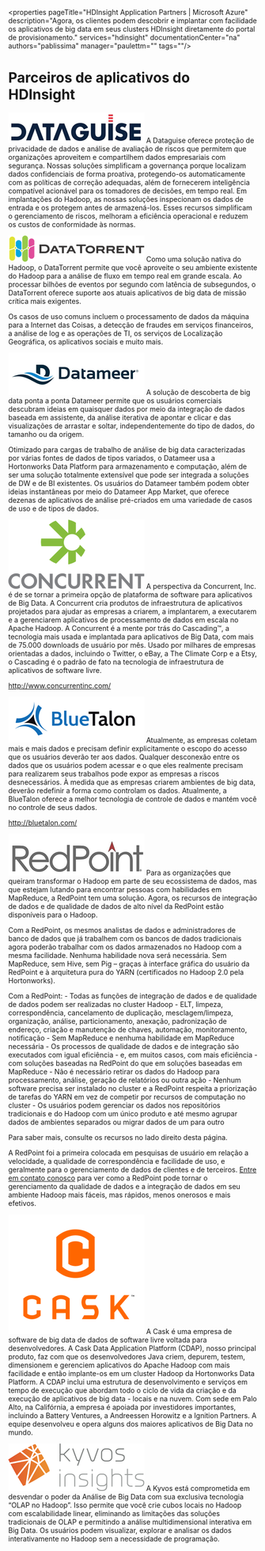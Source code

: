 <properties pageTitle="HDInsight Application Partners | Microsoft Azure" description="Agora, os clientes podem descobrir e implantar com facilidade os aplicativos de big data em seus clusters HDInsight diretamente do portal de provisionamento." services="hdinsight" documentationCenter="na" authors="pablissima" manager="paulettm="" tags=""/>
<tags 
	ms.service="hdinsight"
	ms.devlang="na"
	ms.topic="article"
	ms.tgt_pltfrm="na"
	ms.workload="na"
	ms.date="09/25/2015"
	ms.author="paulettm"/>
# Parceiros de aplicativos do HDInsight

![](media/hdinsight-application-partners/dataguise1.png) A Dataguise oferece proteção de privacidade de dados e análise de avaliação de riscos que permitem que organizações aproveitem e compartilhem dados empresariais com segurança. Nossas soluções simplificam a governança porque localizam dados confidenciais de forma proativa, protegendo-os automaticamente com as políticas de correção adequadas, além de fornecerem inteligência compatível acionável para os tomadores de decisões, em tempo real. Em implantações do Hadoop, as nossas soluções inspecionam os dados de entrada e os protegem antes de armazená-los. Esses recursos simplificam o gerenciamento de riscos, melhoram a eficiência operacional e reduzem os custos de conformidade às normas.

![](media/hdinsight-application-partners/datatorrent2.png) Como uma solução nativa do Hadoop, o DataTorrent permite que você aproveite o seu ambiente existente do Hadoop para a análise de fluxo em tempo real em grande escala. Ao processar bilhões de eventos por segundo com latência de subsegundos, o DataTorrent oferece suporte aos atuais aplicativos de big data de missão crítica mais exigentes.

Os casos de uso comuns incluem o processamento de dados da máquina para a Internet das Coisas, a detecção de fraudes em serviços financeiros, a análise de log e as operações de TI, os serviços de Localização Geográfica, os aplicativos sociais e muito mais.

![](media/hdinsight-application-partners/datameer3.png) A solução de descoberta de big data ponta a ponta Datameer permite que os usuários comerciais descubram ideias em quaisquer dados por meio da integração de dados baseada em assistente, da análise iterativa de apontar e clicar e das visualizações de arrastar e soltar, independentemente do tipo de dados, do tamanho ou da origem.

Otimizado para cargas de trabalho de análise de big data caracterizadas por várias fontes de dados de tipos variados, o Datameer usa a Hortonworks Data Platform para armazenamento e computação, além de ser uma solução totalmente extensível que pode ser integrada a soluções de DW e de BI existentes. Os usuários do Datameer também podem obter ideias instantâneas por meio do Datameer App Market, que oferece dezenas de aplicativos de análise pré-criados em uma variedade de casos de uso e de tipos de dados.

![](media/hdinsight-application-partners/concurrent4.png) A perspectiva da Concurrent, Inc. é de se tornar a primeira opção de plataforma de software para aplicativos de Big Data. A Concurrent cria produtos de infraestrutura de aplicativos projetados para ajudar as empresas a criarem, a implantarem, a executarem e a gerenciarem aplicativos de processamento de dados em escala no Apache Hadoop. A Concurrent é a mente por trás do Cascading™, a tecnologia mais usada e implantada para aplicativos de Big Data, com mais de 75.000 downloads de usuário por mês. Usado por milhares de empresas orientadas a dados, incluindo o Twitter, o eBay, a The Climate Corp e a Etsy, o Cascading é o padrão de fato na tecnologia de infraestrutura de aplicativos de software livre.

http://www.concurrentinc.com/

![](media/hdinsight-application-partners/bluetalon5.png) Atualmente, as empresas coletam mais e mais dados e precisam definir explicitamente o escopo do acesso que os usuários deverão ter aos dados. Qualquer desconexão entre os dados que os usuários podem acessar e o que eles realmente precisam para realizarem seus trabalhos pode expor as empresas a riscos desnecessários. À medida que as empresas criarem ambientes de big data, deverão redefinir a forma como controlam os dados. Atualmente, a BlueTalon oferece a melhor tecnologia de controle de dados e mantém você no controle de seus dados.

http://bluetalon.com/

![](media/hdinsight-application-partners/redpoint6.png) Para as organizações que queiram transformar o Hadoop em parte de seu ecossistema de dados, mas que estejam lutando para encontrar pessoas com habilidades em MapReduce, a RedPoint tem uma solução. Agora, os recursos de integração de dados e de qualidade de dados de alto nível da RedPoint estão disponíveis para o Hadoop.

Com a RedPoint, os mesmos analistas de dados e administradores de banco de dados que já trabalhem com os bancos de dados tradicionais agora poderão trabalhar com os dados armazenados no Hadoop com a mesma facilidade. Nenhuma habilidade nova será necessária. Sem MapReduce, sem Hive, sem Pig – graças à interface gráfica do usuário da RedPoint e à arquitetura pura do YARN (certificados no Hadoop 2.0 pela Hortonworks).

Com a RedPoint: - Todas as funções de integração de dados e de qualidade de dados podem ser realizadas no cluster Hadoop - ELT, limpeza, correspondência, cancelamento de duplicação, mesclagem/limpeza, organização, análise, particionamento, anexação, padronização de endereço, criação e manutenção de chaves, automação, monitoramento, notificação - Sem MapReduce e nenhuma habilidade em MapReduce necessária - Os processos de qualidade de dados e de integração são executados com igual eficiência - e, em muitos casos, com mais eficiência - com soluções baseadas na RedPoint do que em soluções baseadas em MapReduce - Não é necessário retirar os dados do Hadoop para processamento, análise, geração de relatórios ou outra ação - Nenhum software precisa ser instalado no cluster e a RedPoint respeita a priorização de tarefas do YARN em vez de competir por recursos de computação no cluster - Os usuários podem gerenciar os dados nos repositórios tradicionais e do Hadoop com um único produto e até mesmo agrupar dados de ambientes separados ou migrar dados de um para outro

Para saber mais, consulte os recursos no lado direito desta página.

A RedPoint foi a primeira colocada em pesquisas de usuário em relação a velocidade, a qualidade de correspondência e facilidade de uso, e geralmente para o gerenciamento de dados de clientes e de terceiros. [Entre em contato conosco](http://www.redpoint.net/Products/BigData.aspx) para ver como a RedPoint pode tornar o gerenciamento da qualidade de dados e a integração de dados em seu ambiente Hadoop mais fáceis, mas rápidos, menos onerosos e mais efetivos.

![](media/hdinsight-application-partners/cask7.png) A Cask é uma empresa de software de big data de dados de software livre voltada para desenvolvedores. A Cask Data Application Platform (CDAP), nosso principal produto, faz com que os desenvolvedores Java criem, depurem, testem, dimensionem e gerenciem aplicativos do Apache Hadoop com mais facilidade e então implante-os em um cluster Hadoop da Hortonworks Data Platform. A CDAP inclui uma estrutura de desenvolvimento e serviços em tempo de execução que abordam todo o ciclo de vida da criação e da execução de aplicativos de big data - locais e na nuvem. Com sede em Palo Alto, na Califórnia, a empresa é apoiada por investidores importantes, incluindo a Battery Ventures, a Andreessen Horowitz e a Ignition Partners. A equipe desenvolveu e opera alguns dos maiores aplicativos de Big Data no mundo.

![](media/hdinsight-application-partners/kyvos8.png) A Kyvos está comprometida em desvendar o poder da Análise de Big Data com sua exclusiva tecnologia “OLAP no Hadoop”. Isso permite que você crie cubos locais no Hadoop com escalabilidade linear, eliminando as limitações das soluções tradicionais de OLAP e permitindo a análise multidimensional interativa em Big Data. Os usuários podem visualizar, explorar e analisar os dados interativamente no Hadoop sem a necessidade de programação.

<!---HONumber=Oct15_HO1-->